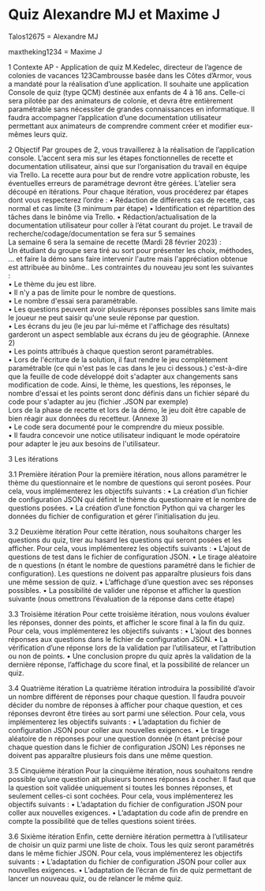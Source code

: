 # Quiz Alexandre MJ et Maxime J

Talos12675 = Alexandre MJ

maxtheking1234 = Maxime J


1 Contexte 
AP - Application de quiz 
M.Kedelec, directeur de l’agence de colonies de vacances 123Cambrousse basée dans les Côtes d’Armor, vous a mandaté pour la 
réalisation d’une application. Il souhaite une application Console de quiz (type QCM) destinée aux enfants de 4 à 16 ans. Celle-ci sera 
pilotée par des animateurs de colonie, et devra être entièrement paramétrable sans nécessiter de grandes connaissances en informatique. 
Il faudra accompagner l’application d’une documentation utilisateur permettant aux animateurs de comprendre comment créer et 
modifier eux-mêmes leurs quiz.

2 Objectif 
Par groupes de 2, vous travaillerez à la réalisation de l’application console. L’accent sera mis sur les étapes fonctionnelles de recette et 
documentation utilisateur, ainsi que sur l’organisation du travail en équipe via Trello. La recette aura pour but de rendre votre 
application robuste, les éventuelles erreurs de paramétrage devront être gérées. L’atelier sera découpé en itérations. Pour chaque 
itération, vous procéderez par étapes dont vous respecterez l’ordre : 
• Rédaction de différents cas de recette, cas normal et cas limite (3 minimum par étape) 
• Identification et répartition des tâches dans le binôme via Trello. 
• Rédaction/actualisation de la documentation utilisateur pour coller à l’état courant du projet. 
Le travail de recherche/codage/documentation se fera sur 5 semaines  
La semaine 6 sera la semaine de recette (Mardi 28 février 2023) :   
Un étudiant du groupe sera tiré au sort pour présenter les choix, méthodes, … et faire la démo sans faire intervenir l'autre mais 
l'appréciation obtenue est attribuée au binôme.. 
Les contraintes du nouveau jeu sont les suivantes :   
• Le thème du jeu est libre.  
• Il n'y a pas de limite pour le nombre de questions.  
• Le nombre d'essai sera paramétrable.  
• Les questions peuvent avoir plusieurs réponses possibles sans limite mais le joueur ne peut saisir qu'une seule 
réponse par question.  
• Les écrans du jeu (le jeu par lui-même et l'affichage des résultats) garderont un aspect semblable aux écrans du jeu 
de géographie. (Annexe 2)  
• Les points attribués à chaque question seront paramétrables.  
• Lors de l'écriture de la solution, il faut rendre le jeu complètement paramétrable (ce qui n'est pas le cas dans le jeu 
ci dessous.) c'est-à-dire que la feuille de code développé doit s'adapter aux changements sans modification de code. 
Ainsi, le thème, les questions, les réponses, le nombre d'essai et les points seront donc définis dans un fichier séparé 
du code pour s'adapter au jeu (fichier .JSON par exemple)  
Lors de la phase de recette et lors de la démo, le jeu doit être capable de bien réagir aux données du recetteur. (Annexe 
3)  
• Le code sera documenté pour le comprendre du mieux possible.  
• Il faudra concevoir une notice utilisateur indiquant le mode opératoire pour adapter le jeu aux besoins de 
l'utilisateur.  

3 Les itérations 

3.1 Première itération 
Pour la première itération, nous allons paramétrer le thème du questionnaire et le nombre de questions qui seront posées. 
Pour cela, vous implémenterez les objectifs suivants : 
• La création d’un fichier de configuration JSON qui définit le thème du questionnaire et le nombre de questions posées. 
• La création d’une fonction Python qui va charger les données du fichier de configuration et gérer l’initialisation du jeu. 

3.2 Deuxième itération 
Pour cette itération, nous souhaitons charger les questions du quiz, tirer au hasard les questions qui seront posées et les afficher. 
Pour cela, vous implémenterez les objectifs suivants : 
• L’ajout de questions de test dans le fichier de configuration JSON. 
• Le tirage aléatoire de n questions (n étant le nombre de questions paramétré dans le fichier de configuration). Les questions ne 
doivent pas apparaître plusieurs fois dans une même session de quiz. 
• L’affichage d’une question avec ses réponses possibles. 
• La possibilité de valider une réponse et afficher la question suivante (nous omettrons l’évaluation de la réponse dans cette étape) 

3.3 Troisième itération 
Pour cette troisième itération, nous voulons évaluer les réponses, donner des points, et afficher le score final à la fin du quiz. 
Pour cela, vous implémenterez les objectifs suivants : 
• L’ajout des bonnes réponses aux questions dans le fichier de configuration JSON. 
• La vérification d’une réponse lors de la validation par l’utilisateur, et l’attribution ou non de points. 
• Une conclusion propre du quiz après la validation de la dernière réponse, l’affichage du score final, et la possibilité de relancer 
un quiz. 

3.4 Quatrième itération 
La quatrième itération introduira la possibilité d’avoir un nombre différent de réponses pour chaque question. Il faudra pouvoir 
décider du nombre de réponses à afficher pour chaque question, et ces réponses devront être tirées au sort parmi une sélection. 
Pour cela, vous implémenterez les objectifs suivants : 
• L’adaptation du fichier de configuration JSON pour coller aux nouvelles exigences. 
• Le tirage aléatoire de n réponses pour une question donnée (n étant précisé pour chaque question dans le fichier de configuration 
JSON) Les réponses ne doivent pas apparaître plusieurs fois dans une même question. 

3.5 Cinquième itération 
Pour la cinquième itération, nous souhaitons rendre possible qu’une question ait plusieurs bonnes réponses à cocher. Il faut que la 
question soit validée uniquement si toutes les bonnes réponses, et seulement celles-ci sont cochées. 
Pour cela, vous implémenterez les objectifs suivants : 
• L’adaptation du fichier de configuration JSON pour coller aux nouvelles exigences. 
• L’adaptation du code afin de prendre en compte la possibilité que de telles questions soient tirées. 

3.6 Sixième itération 
Enfin, cette dernière itération permettra à l’utilisateur de choisir un quiz parmi une liste de choix. 
Tous les quiz seront paramétrés dans le même fichier JSON. Pour cela, vous implémenterez les objectifs suivants : 
• L’adaptation du fichier de configuration JSON pour coller aux nouvelles exigences. 
• L’adaptation de l’écran de fin de quiz permettant de lancer un nouveau quiz, ou de relancer le même quiz. 
